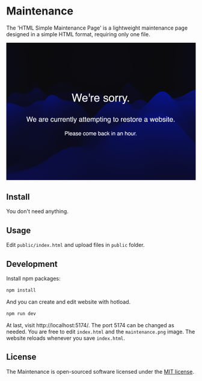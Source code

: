 # Maintenance

The 'HTML Simple Maintenance Page' is a lightweight maintenance page designed in a simple HTML format, requiring only one file.

![Preview](/docs/assets/maintenance-preview.png)

## Install

You don't need anything.

## Usage

Edit `public/index.html` and upload files in `public` folder.

## Development

Install npm packages:

```sh
npm install
```

And you can create and edit website with hotload.

```sh
npm run dev
```

At last, visit http://localhost:5174/. The port 5174 can be changed as needed. You are free to edit `index.html` and the `maintenance.png` image. The website reloads whenever you save `index.html`.

## License

The Maintenance is open-sourced software licensed under the [MIT license](https://opensource.org/licenses/MIT).
